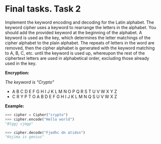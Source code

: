 # Final tasks. Task 2

Implement the keyword encoding and decoding for the Latin alphabet.
The keyword cipher uses a keyword to rearrange the letters in the alphabet.
You should add the provided keyword at the beginning of the alphabet.
A keyword is used as the key, which determines the letter matchings of the cipher alphabet to the plain alphabet. 
The repeats of letters in the word are removed, then the cipher alphabet is generated with the keyword matching to A, B, C, etc. until the keyword is used up, whereupon the rest of the ciphertext letters are used in alphabetical order, excluding those already used in the key.

**Encryption:**

*The keyword is "Crypto"*

* A B C D E F G H I J K L M N O P Q R S T U V W X Y Z
* C R Y P T O A B D E F G H I J K L M N Q S U V W X Z



**Example:**
```python
>>> cipher = Cipher("crypto")
>>> cipher.encode("Hello world")
"Btggj vjmgp"

>>> cipher.decode("Fjedhc dn atidsn")
"Kojima is genius"
```

